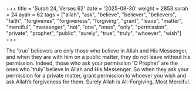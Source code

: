 +++
title = 'Surah 24, Verses 62'
date = '2025-08-30'
weight = 2853
surah = 24
ayah = 62
tags = ["allah", "ask", "believe", "believer", "believers", "faith", "forgivenes", "forgiveness", "forgiving", "grant", "leave", "matter", "merciful", "messenger", "not", "one", "ones", "only", "permission", "private", "prophet", "public", "surely", "true", "truly", "whoever", "wish"]
+++

The ˹true˺ believers are only those who believe in Allah and His Messenger, and when they are with him on a public matter, they do not leave without his permission. Indeed, those who ask your permission ˹O Prophet˺ are the ones who ˹truly˺ believe in Allah and His Messenger. So when they ask your permission for a private matter, grant permission to whoever you wish and ask Allah’s forgiveness for them. Surely Allah is All-Forgiving, Most Merciful.